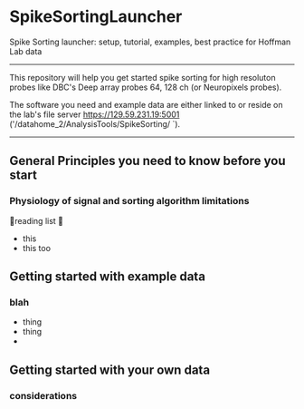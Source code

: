 # SpikeSortingLauncher
Spike Sorting launcher: setup, tutorial, examples, best practice for Hoffman Lab data
	
------------------------------------------------------------------------
This repository will help you get started spike sorting for high resoluton probes like DBC's Deep array probes 64, 128 ch (or Neuropixels probes). 

The software you need and example data are either linked to or reside on the lab's file server https://129.59.231.19:5001  ('/datahome_2/AnalysisTools/SpikeSorting/ `).

------------------------------------------------------------------------

## General Principles you need to know before you start
### Physiology of signal and sorting algorithm limitations
🔖reading list 🔖
* this
* this too
    
## Getting started with example data

### blah
* thing
* thing
* 
##  Getting started with your own data
### considerations
